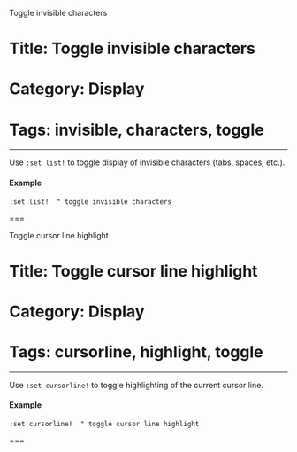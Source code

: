 Toggle invisible characters
# Title: Toggle invisible characters
# Category: Display
# Tags: invisible, characters, toggle
---
Use `:set list!` to toggle display of invisible characters (tabs, spaces, etc.).

#### Example

```vim
:set list!  " toggle invisible characters
```
===

Toggle cursor line highlight
# Title: Toggle cursor line highlight
# Category: Display
# Tags: cursorline, highlight, toggle
---
Use `:set cursorline!` to toggle highlighting of the current cursor line.

#### Example

```vim
:set cursorline!  " toggle cursor line highlight
```
===
